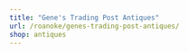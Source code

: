 ```yaml
---
title: "Gene's Trading Post Antiques"
url: /roanoke/genes-trading-post-antiques/
shop: antiques
---
```

